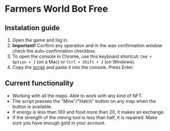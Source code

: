 # Farmers World Bot Free

## Instalation guide

1. Open the game and log in.
2. **Important!** Confirm any operation and in the wax confirmation window check the auto-confirmation checkbox.
3. To open the console in Chrome, use this keyboard shortcut: `Cmd + Option + J` (on a Mac) or `Ctrl + Shift + J` (on Windows).
4. Copy the [script](https://github.com/SmartBotBlack/farmers-world-bot/blob/master/index.js) and paste it into the console. Press Enter.

## Current functionality

- Working with all the maps. Able to work with any kind of NFT.
- The script presses the "Mine"/"Hatch" button on any map when the button is available.
- If energy is less than 100 and food more than 20, it makes an exchange.
- If the strength of the mining tool is less than half, it is repaired. Make sure you have enough gold in your account.
